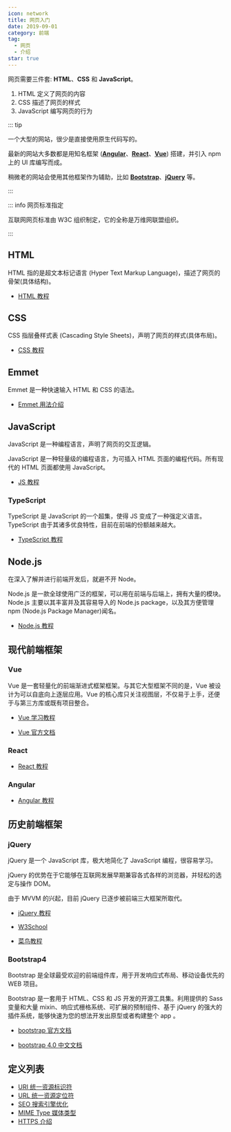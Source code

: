 ```yaml
---
icon: network
title: 网页入门
date: 2019-09-01
category: 前端
tag:
  - 网页
  - 介绍
star: true
---
```


网页需要三件套: **HTML**、**CSS** 和 **JavaScript**。

1. HTML 定义了网页的内容
1. CSS 描述了网页的样式
1. JavaScript 编写网页的行为

<!-- more -->

::: tip

一个大型的网站，很少是直接使用原生代码写的。

最新的网站大多数都是用知名框架 ([**Angular**](#angular)、[**React**](#react)、[**Vue**](#vue)) 搭建，并引入 npm 上的 UI 库编写而成。

稍微老的网站会使用其他框架作为辅助，比如 [**Bootstrap**](#bootstrap4)、[**jQuery**](#jquery) 等。

:::

::: info 网页标准指定

互联网网页标准由 W3C 组织制定，它的全称是万维网联盟组织。

:::

## HTML

HTML 指的是超文本标记语言 (Hyper Text Markup Language)，描述了网页的骨架(具体结构)。

- [HTML 教程](html/README.md)

## CSS

CSS 指层叠样式表 (Cascading Style Sheets)，声明了网页的样式(具体布局)。

- [CSS 教程](css/README.md)

## Emmet

Emmet 是一种快速输入 HTML 和 CSS 的语法。

- [Emmet 用法介绍](emmet/README.md)

## JavaScript

JavaScript 是一种编程语言，声明了网页的交互逻辑。

JavaScript 是一种轻量级的编程语言，为可插入 HTML 页面的编程代码。所有现代的 HTML 页面都使用 JavaScript。

- [JS 教程](js.md)

### TypeScript

TypeScript 是 JavaScript 的一个超集，使得 JS 变成了一种强定义语言。TypeScript 由于其诸多优良特性，目前在前端的份额越来越大。

- [TypeScript 教程](../language/typescript/README.md)

## Node.js

在深入了解并进行前端开发后，就避不开 Node。

Node.js 是一款全球使用广泛的框架，可以用在前端与后端上，拥有大量的模块。Node.js 主要以其丰富并及其容易导入的 Node.js package，以及其方便管理 npm (Node.js Package Manager)闻名。

- [Node.js 教程](../node-js/README.md)

## 现代前端框架

### Vue

Vue 是一套轻量化的前端渐进式框架框架。与其它大型框架不同的是，Vue 被设计为可以自底向上逐层应用。Vue 的核心库只关注视图层，不仅易于上手，还便于与第三方库或既有项目整合。

- [Vue 学习教程](../vue/README.md)

- [Vue 官方文档](https://cn.vuejs.org/v2/guide/)

### React

- [React 教程](../react/README.md)

### Angular

- [Angular 教程](../angular/README.md)

## 历史前端框架

### jQuery

jQuery 是一个 JavaScript 库，极大地简化了 JavaScript 编程，很容易学习。

jQuery 的优势在于它能够在互联网发展早期兼容各式各样的浏览器，并轻松的选定与操作 DOM。

由于 MVVM 的兴起，目前 jQuery 已逐步被前端三大框架所取代。

- [jQuery 教程](jQuery/README.md)

- [W3School](http://www.w3school.com.cn/jquery/index.asp)
- [菜鸟教程](https://www.runoob.com/jquery/jquery-tutorial.html)

### Bootstrap4

Bootstrap 是全球最受欢迎的前端组件库，用于开发响应式布局、移动设备优先的 WEB 项目。

Bootstrap 是一套用于 HTML、CSS 和 JS 开发的开源工具集。利用提供的 Sass 变量和大量 mixin、响应式栅格系统、可扩展的预制组件、基于 jQuery 的强大的插件系统，能够快速为您的想法开发出原型或者构建整个 app 。

- [bootstrap 官方文档](https://getbootstrap.com/docs/4.1/getting-started/introduction/)

- [bootstrap 4.0 中文文档](https://v4.bootcss.com/docs/4.0/getting-started/introduction/)

## 定义列表

- [URI 统一资源标识符](definition/uri.md)
- [URL 统一资源定位符](definition/url.md)
- [SEO 搜索引擎优化](definition/seo.md)
- [MIME Type 媒体类型](definition/mime.md)
- [HTTPS 介绍](definition/https.md)
